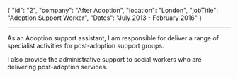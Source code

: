 {
"id": "2",
"company": "After Adoption",
"location": "London",
"jobTitle": "Adoption Support Worker",
"Dates": "July 2013 - February 2016"
}

---

As an Adoption support assistant, I am responsible for deliver a range of specialist activities for post-adoption support groups.

I also provide the administrative support to social workers who are delivering post-adoption services.
